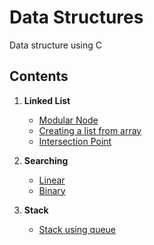 # Data Structures
Data structure using C

## Contents
1. **Linked List**
	+ [Modular Node](https://github.com/nikhil-kumar-singh/Data-Structures/blob/master/Linked%20List/Modular_node.c)
	+ [Creating a list from array](https://github.com/nikhil-kumar-singh/Data-Structures/blob/master/Linked%20List/creating_linked_list_from_given_array.c)
	+ [Intersection Point](https://github.com/nikhil-kumar-singh/Data-Structures/blob/master/Linked%20List/Intersection_point.c)

2. **Searching**
	+ [Linear](https://github.com/nikhil-kumar-singh/Data-Structures/blob/master/Searching/linear_search.c)
	+ [Binary](https://github.com/nikhil-kumar-singh/Data-Structures/blob/master/Searching/Binary_search.c)

3. **Stack**
	+ [Stack using queue](https://github.com/nikhil-kumar-singh/Data-Structures/blob/master/Stack/stack_using_queue.c)
	
